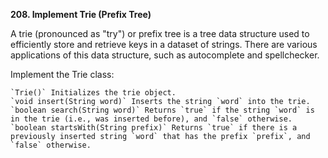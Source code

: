 **208. Implement Trie (Prefix Tree)**

A trie (pronounced as "try") or prefix tree is a tree data structure used to efficiently store and retrieve keys in a dataset of strings. There are various applications of this data structure, such as autocomplete and spellchecker.

Implement the Trie class:

    `Trie()` Initializes the trie object.
    `void insert(String word)` Inserts the string `word` into the trie.
    `boolean search(String word)` Returns `true` if the string `word` is in the trie (i.e., was inserted before), and `false` otherwise.
    `boolean startsWith(String prefix)` Returns `true` if there is a previously inserted string `word` that has the prefix `prefix`, and `false` otherwise.
